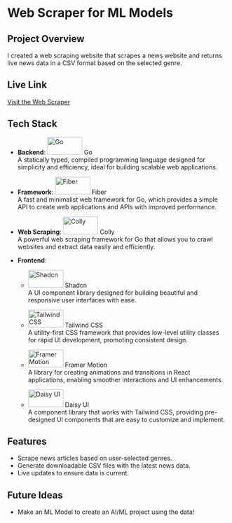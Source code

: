 # Web Scraper for ML Models

## Project Overview

I created a web scraping website that scrapes a news website and returns live news data in a CSV format based on the selected genre.

## Live Link

[Visit the Web Scraper](https://ws-golang-front.onrender.com)

## Tech Stack

- **Backend**: <img src="https://upload.wikimedia.org/wikipedia/commons/0/05/Go_Logo_Blue.svg" alt="Go" height="40" width="80"/> Go  
  A statically typed, compiled programming language designed for simplicity and efficiency, ideal for building scalable web applications.

- **Framework**: <img src="https://tse1.mm.bing.net/th?id=OIP.Vwna0ypKn1ac1HXlsYW-IwHaCx&pid=Api&P=0&w=300&h=300" alt="Fiber" height="40" width="80"/> Fiber  
  A fast and minimalist web framework for Go, which provides a simple API to create web applications and APIs with improved performance.

- **Web Scraping**: <img src="https://tse4.mm.bing.net/th?id=OIP.6j1KmGsbcW28--qeX-KXJAHaDt&pid=Api&P=0&w=300&h=300" alt="Colly" height="40" width="80"/> Colly  
  A powerful web scraping framework for Go that allows you to crawl websites and extract data easily and efficiently.

- **Frontend**: 
  - <img src="https://tse3.mm.bing.net/th?id=OIP.2IYTCEBU784bBDw45iiHzwHaD4&pid=Api&P=0&h=180" alt="Shadcn" height="40" width="80"/> Shadcn  
    A UI component library designed for building beautiful and responsive user interfaces with ease.

  - <img src="https://tse1.mm.bing.net/th?id=OIP.FQR3B8ppNjvaw4XFHiZyBAHaEK&pid=Api&P=0&w=300&h=300" alt="Tailwind CSS" height="40" width="80"/> Tailwind CSS  
    A utility-first CSS framework that provides low-level utility classes for rapid UI development, promoting consistent design.

  - <img src="https://www.framer.com/images/social/motion.png" alt="Framer Motion" height="40" width="80"/> Framer Motion  
    A library for creating animations and transitions in React applications, enabling smoother interactions and UI enhancements.

  - <img src="https://tse3.mm.bing.net/th?id=OIP.ni9fqitlb-cKQKy6evmb8wHaDt&pid=Api&P=0&w=300&h=300" alt="Daisy UI" height="40" width="80"/> Daisy UI  
    A component library that works with Tailwind CSS, providing pre-designed UI components that are easy to customize and implement.

## Features

- Scrape news articles based on user-selected genres.
- Generate downloadable CSV files with the latest news data.
- Live updates to ensure data is current.

## Future Ideas

- Make an ML Model to create an AI/ML project using the data!
